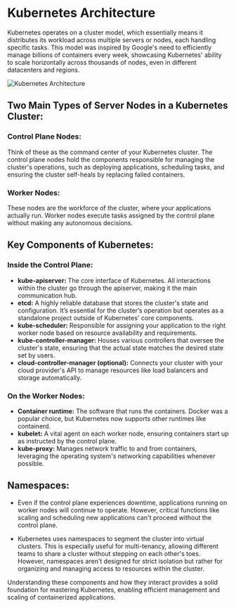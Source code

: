 # Kubernetes Architecture

Kubernetes operates on a cluster model, which essentially means it distributes its workload across multiple servers or nodes, each handling specific tasks. This model was inspired by Google's need to efficiently manage billions of containers every week, showcasing Kubernetes' ability to scale horizontally across thousands of nodes, even in different datacenters and regions.

![Kubernetes Architecture](https://d36ai2hkxl16us.cloudfront.net/course-uploads/e0df7fbf-a057-42af-8a1f-590912be5460/lrc7lcf1ayk1-Kubernetesarchitecture.png)

## Two Main Types of Server Nodes in a Kubernetes Cluster:

### Control Plane Nodes:
Think of these as the command center of your Kubernetes cluster. The control plane nodes hold the components responsible for managing the cluster's operations, such as deploying applications, scheduling tasks, and ensuring the cluster self-heals by replacing failed containers.

### Worker Nodes:
These nodes are the workforce of the cluster, where your applications actually run. Worker nodes execute tasks assigned by the control plane without making any autonomous decisions.

## Key Components of Kubernetes:

### Inside the Control Plane:
- **kube-apiserver:** The core interface of Kubernetes. All interactions within the cluster go through the apiserver, making it the main communication hub.
- **etcd:** A highly reliable database that stores the cluster's state and configuration. It’s essential for the cluster’s operation but operates as a standalone project outside of Kubernetes' core components.
- **kube-scheduler:** Responsible for assigning your application to the right worker node based on resource availability and requirements.
- **kube-controller-manager:** Houses various controllers that oversee the cluster's state, ensuring that the actual state matches the desired state set by users.
- **cloud-controller-manager (optional):** Connects your cluster with your cloud provider's API to manage resources like load balancers and storage automatically.

### On the Worker Nodes:
- **Container runtime:** The software that runs the containers. Docker was a popular choice, but Kubernetes now supports other runtimes like containerd.
- **kubelet:** A vital agent on each worker node, ensuring containers start up as instructed by the control plane.
- **kube-proxy:** Manages network traffic to and from containers, leveraging the operating system's networking capabilities whenever possible.

## Namespaces:
- Even if the control plane experiences downtime, applications running on worker nodes will continue to operate. However, critical functions like scaling and scheduling new applications can't proceed without the control plane.

- Kubernetes uses namespaces to segment the cluster into virtual clusters. This is especially useful for multi-tenancy, allowing different teams to share a cluster without stepping on each other's toes. However, namespaces aren't designed for strict isolation but rather for organizing and managing access to resources within the cluster.

Understanding these components and how they interact provides a solid foundation for mastering Kubernetes, enabling efficient management and scaling of containerized applications.